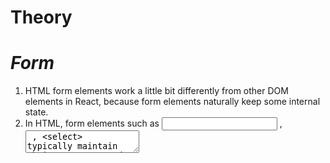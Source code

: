 # Theory 

# _Form_

1. HTML form elements work a little bit differently from other DOM elements in React, because form elements naturally keep some internal state.
2. In HTML, form elements such as <input> , <textarea> , <select> typically maintain their own state and update it based on user input.
3. In React, Mutable(changeable) state is typically kept in the state property of components, and only updated with setState().
<br/>

<h3>Example</h3>
1. Controlled Component
2. Uncontrolled Component

# _Controlled Component_

1. Form has the default HTML form behavior of browsing to a new page when the user submits the form. Ifyou want this behavior in React, it just works.
2. But in most cases, it's convienient to have a JS function entered into the form.
3. The standard way to achieve this is with a technique called "Controlled Component".
<br>

# _When Use Controlled Component_

1. You need to write an event handler for every way your data can change and pipe all of the input state through a React Component.
<br>

# _Uncontrolled Component_
 
1. In a controlled component, form data is handled by a React component.
2. The alternative is uncontrolled components, where form data is handled by the DOM itself.
3. To write an uncontrolled component, instead of writing an event handler for every state update, you can use a "ref" to get form values from the DOM. 
<br>

# _When Use Unontrolled Component_

1. You do not need to write an event handler for every way your data can change and pipe all of the input state through a React Component.
2. Converting a preexisitng codebase to React, or intergrating a React application with a non-React Library.
